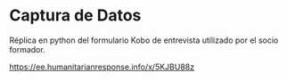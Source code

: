 # Captura de Datos

Réplica en python del formulario Kobo de entrevista utilizado por el socio formador.

https://ee.humanitarianresponse.info/x/5KJBU88z
